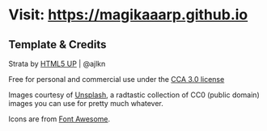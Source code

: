 # Visit: <https://magikaaarp.github.io>

## Template & Credits

Strata by [HTML5 UP](html5up.net) | @ajlkn

Free for personal and commercial use under the [CCA 3.0 license](html5up.net/license)

Images courtesy of [Unsplash](unsplash.com), a radtastic collection of CC0 (public domain) images you can use for pretty much whatever.

Icons are from [Font Awesome](fontawesome.io).
